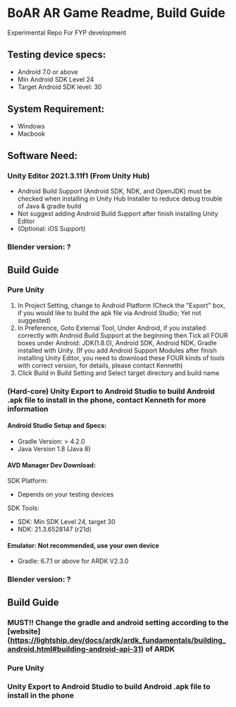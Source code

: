# BoAR AR Game Readme, Build Guide
Experimental Repo For FYP development

## Testing device specs:
- Android 7.0 or above 
- Min Android SDK Level 24
- Target Android SDK level: 30

## System Requirement:
- Windows
- Macbook

## Software Need:
### Unity Editor 2021.3.11f1 (From Unity Hub)
- Android Build Support (Android SDK, NDK, and OpenJDK) must be checked when installing in Unity Hub Installer to reduce debug trouble of Java & gradle build
- Not suggest adding Android Build Support after finish installing Unity Editor
- (Optional: iOS Support)
  
### Blender version: ?


## Build Guide
### Pure Unity
1. In Project Setting, change to Android Platform (Check the "Export" box, if you would like to build the apk file via Android Studio; Yet not suggested)
2. In Preference, Goto External Tool, Under Android, if you installed correctly with Android Build Support at the beginning then Tick all FOUR boxes under Android: JDK(1.8.0), Android SDK, Android NDK, Gradle installed with Unity. (If you add Android Support Modules after finish installing Unity Editor, you need to download these FOUR kinds of tools with correct version, for details, please contact Kenneth)
3. Click Build in Build Setting and Select target directory and build name

### (Hard-core) Unity Export to Android Studio to build Android .apk file to install in the phone, contact Kenneth for more information
#### Android Studio Setup and Specs:
- Gradle Version: > 4.2.0
- Java Version 1.8 (Java 8)

#### AVD Manager Dev Download:
SDK Platform:
- Depends on your testing devices

SDK Tools:
- SDK: Min SDK Level 24, target 30
- NDK: 21.3.6528147 (r21d)
#### Emulator: Not recommended, use your own device
- Gradle: 6.7.1 or above for ARDK V2.3.0
  
### Blender version: ?

## Build Guide
### MUST!! Change the gradle and android setting according to the [website] (https://lightship.dev/docs/ardk/ardk_fundamentals/building_android.html#building-android-api-31) of ARDK

### Pure Unity

### Unity Export to Android Studio to build Android .apk file to install in the phone
